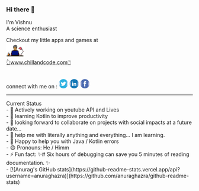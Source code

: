 ### Hi there 👋
I'm Vishnu<br>
A science enthusiast<br>
<section >
  Checkout my little apps and games at <br>
  <a href="https://www.chillandcode.com" target="_blank"><img src="logo.png" width=50><br>
  👆www.chillandcode.com🖱️</a><br><br>
  
  connect with me on : 
  <a href="https://twitter.com/metvsk" target="_blank"><img src="images/logo_twitter.png" width=25></a>
<a href="https://www.linkedin.com/in/metvsk/" target="_blank"><img src="images/logo_linked_in.png" width=25></a>
<a href="https://www.facebook.com/metvsk/" target="_blank"><img src="images/logo_fb.png" width=25></a>
<br>
  </section>
  <hr>
  Current Status<br>
- 🔭 Actively working on youtube API and Lives<br>
- 🌱 learning Kotlin to improve productivity<br>
- 👯 looking forward to collaborate on projects with social impacts at a future date...<br>
- 🤔 help me with literally anything and everything... I am learning.<br>
- 💬 Happy to help you with Java / Kotlin errors<br>
- 😄 Pronouns: He / Himm<br>
- ⚡ Fun fact:  ✨# Six hours of debugging can save you 5 minutes of reading documentation. ✨<br>
- 
[![Anurag's GitHub stats](https://github-readme-stats.vercel.app/api?username=anuraghazra)](https://github.com/anuraghazra/github-readme-stats)


<!--
**metvsk/metvsk** is a ✨ _special_ ✨ repository because its `README.md` (this file) appears on your GitHub profile.

Here are some ideas to get you started:
-->

